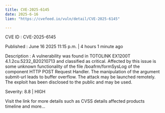 ```yaml
---
title: CVE-2025-6145
date: 2025-6-16
lien: "https://cvefeed.io/vuln/detail/CVE-2025-6145"

---
```


CVE ID : CVE-2025-6145

Published :  June 16
2025
11:15 p.m. | 4 hours
1 minute ago

Description : A vulnerability was found in TOTOLINK EX1200T 4.1.2cu.5232_B20210713 and classified as critical. Affected by this issue is some unknown functionality of the file /boafrm/formSysLog of the component HTTP POST Request Handler. The manipulation of the argument submit-url leads to buffer overflow. The attack may be launched remotely. The exploit has been disclosed to the public and may be used.

Severity: 8.8 | HIGH

Visit the link for more details
such as CVSS details
affected products
timeline
and more...
